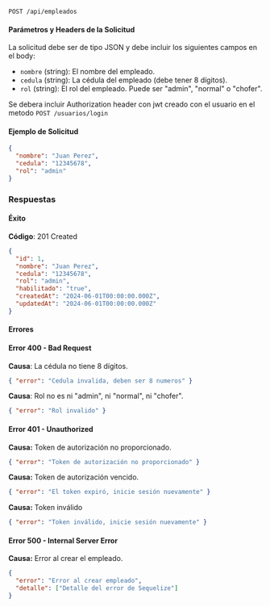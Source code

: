 ```http
POST /api/empleados
```

#### Parámetros y Headers de la Solicitud

La solicitud debe ser de tipo JSON y debe incluir los siguientes campos en el body:

- `nombre` (string): El nombre del empleado.
- `cedula` (string): La cédula del empleado (debe tener 8 dígitos).
- `rol` (string): El rol del empleado. Puede ser "admin", "normal" o "chofer".

Se debera incluir Authorization header con jwt creado con el usuario en el metodo `POST /usuarios/login`

#### Ejemplo de Solicitud

```json
{
  "nombre": "Juan Perez",
  "cedula": "12345678",
  "rol": "admin"
}
```

### Respuestas

#### Éxito

**Código**: 201 Created

```json
{
  "id": 1,
  "nombre": "Juan Perez",
  "cedula": "12345678",
  "rol": "admin",
  "habilitado": "true",
  "createdAt": "2024-06-01T00:00:00.000Z",
  "updatedAt": "2024-06-01T00:00:00.000Z"
}
```

#### Errores

#### Error 400 - Bad Request

**Causa**: La cédula no tiene 8 dígitos.

```json
{ "error": "Cedula invalida, deben ser 8 numeros" }
```

**Causa**: Rol no es ni "admin", ni "normal", ni "chofer".

```json
{ "error": "Rol invalido" }
```

#### Error 401 - Unauthorized

**Causa:** Token de autorización no proporcionado.

```json
{ "error": "Token de autorización no proporcionado" }
```

**Causa:** Token de autorización vencido.

```json
{ "error": "El token expiró, inicie sesión nuevamente" }
```

**Causa:** Token inválido

```json
{ "error": "Token inválido, inicie sesión nuevamente" }
```

#### Error 500 - Internal Server Error

**Causa:** Error al crear el empleado.

```json
{
  "error": "Error al crear empleado",
  "detalle": ["Detalle del error de Sequelize"]
}
```
